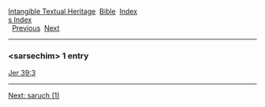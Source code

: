 [Intangible Textual Heritage](../../index)  [Bible](../index) 
[Index](index)   
[s Index](_s_)  
  [Previous](c09796)  [Next](c09798) 

------------------------------------------------------------------------

### &lt;sarsechim&gt; 1 entry

[Jer 39:3](../kjv/jer039.htm#003)  

------------------------------------------------------------------------

[Next: saruch (1)](c09798)
